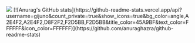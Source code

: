<img src="https://img.freepik.com/free-vector/realistic-beautiful-sea-view-summer-vacation-concept_1262-11902.jpg?size=626&ext=jpg">
[![Anurag's GitHub stats](https://github-readme-stats.vercel.app/api?username=gijuno&count_private=true&show_icons=true&bg_color=angle,A2E4F2,A2E4F2,D8F2F2,F2D5BB,F2D5BB&title_color=45A9BF&text_color=FFFFFF&icon_color=FFFFFF)](https://github.com/anuraghazra/github-readme-stats)
